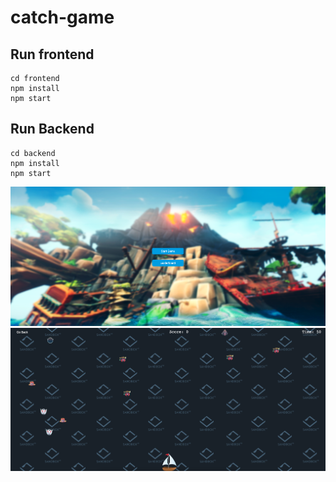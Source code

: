 # catch-game

## Run frontend

```
cd frontend
npm install
npm start

```

## Run Backend

```
cd backend
npm install
npm start
```
![alt text](https://github.com/fullstack99/catch-game/blob/main/frontend/public/assets/Screen%20Shot%202023-08-10%20at%204.26.14%20PM.png)
![alt text](https://github.com/fullstack99/catch-game/blob/main/frontend/public/assets/Screen%20Shot%202023-08-10%20at%204.26.27%20PM.png)

